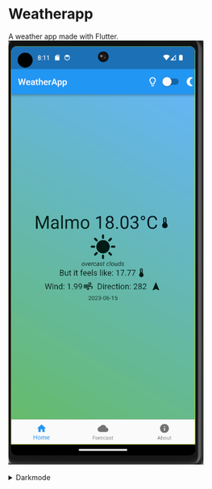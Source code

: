 # Weatherapp

A weather app made with Flutter.
![Weatherapp](/images/weatherapp.png)
<details>
  <summary>Darkmode</summary>
  
![](https://media.giphy.com/media/v1.Y2lkPTc5MGI3NjExNTVoMjhzanJyOWVrZ3R5dnI0dG13bzdvMzVkaGt6bXk3NWFuOW1kbSZlcD12MV9pbnRlcm5hbF9naWZfYnlfaWQmY3Q9Zw/XmMKiRoXNt0l3qgcuI/giphy.gif)

</details>
